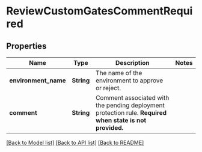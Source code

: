 # ReviewCustomGatesCommentRequired

## Properties

Name | Type | Description | Notes
------------ | ------------- | ------------- | -------------
**environment_name** | **String** | The name of the environment to approve or reject. | 
**comment** | **String** | Comment associated with the pending deployment protection rule. **Required when state is not provided.** | 

[[Back to Model list]](../README.md#documentation-for-models) [[Back to API list]](../README.md#documentation-for-api-endpoints) [[Back to README]](../README.md)


